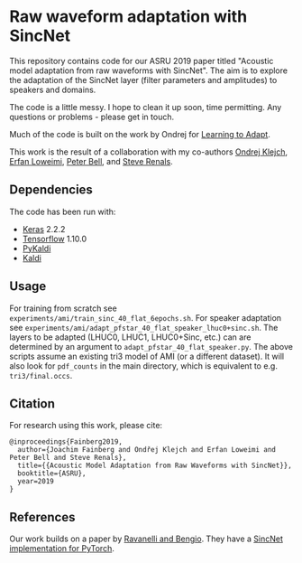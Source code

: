 # Raw waveform adaptation with SincNet

This repository contains code for our ASRU 2019 paper titled "Acoustic model adaptation from raw waveforms with SincNet". The aim is to explore the adaptation of the SincNet layer (filter parameters and amplitudes) to speakers and domains.

The code is a little messy. I hope to clean it up soon, time permitting. Any questions or problems - please get in touch.

Much of the code is built on the work by Ondrej for [Learning to Adapt](https://github.com/ondrejklejch/learning_to_adapt).

This work is the result of a collaboration with my co-authors [Ondrej Klejch](http://www.ondrejklejch.cz), [Erfan Loweimi](https://www.research.ed.ac.uk/portal/eloweimi), [Peter Bell](http://homepages.inf.ed.ac.uk/pbell1), and [Steve Renals](https://homepages.inf.ed.ac.uk/srenals).

## Dependencies
The code has been run with:

 - [Keras](https://keras.io/) 2.2.2
 - [Tensorflow](https://www.tensorflow.org/) 1.10.0
 - [PyKaldi](https://github.com/pykaldi/pykaldi)
 - [Kaldi](https://github.com/kaldi-asr/kaldi)
 
## Usage
For training from scratch see `experiments/ami/train_sinc_40_flat_6epochs.sh`. For speaker adaptation see `experiments/ami/adapt_pfstar_40_flat_speaker_lhuc0+sinc.sh`. The layers to be adapted (LHUC0, LHUC1, LHUC0+Sinc, etc.) can are determined by an argument to `adapt_pfstar_40_flat_speaker.py`. The above scripts assume an existing tri3 model of AMI (or a different dataset). It will also look for `pdf_counts` in the main directory, which is equivalent to e.g. `tri3/final.occs`.

## Citation
For research using this work, please cite:
```
@inproceedings{Fainberg2019,
  author={Joachim Fainberg and Ondřej Klejch and Erfan Loweimi and Peter Bell and Steve Renals},
  title={{Acoustic Model Adaptation from Raw Waveforms with SincNet}},
  booktitle={ASRU},
  year=2019
}
```

## References
Our work builds on a paper by [Ravanelli and Bengio](https://ieeexplore.ieee.org/stamp/stamp.jsp?arnumber=8639585). They have a [SincNet implementation for PyTorch](https://github.com/mravanelli/SincNet).
